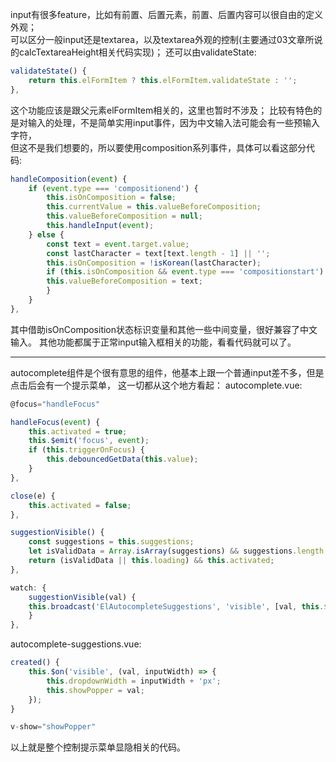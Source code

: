 input有很多feature，比如有前置、后置元素，前置、后置内容可以很自由的定义外观；  
可以区分一般input还是textarea，以及textarea外观的控制(主要通过03文章所说的calcTextareaHeight相关代码实现)；
还可以由validateState:
```js
validateState() {
    return this.elFormItem ? this.elFormItem.validateState : '';
},
```
这个功能应该是跟父元素elFormItem相关的，这里也暂时不涉及；
比较有特色的是对输入的处理，不是简单实用input事件，因为中文输入法可能会有一些预输入字符，  
但这不是我们想要的，所以要使用composition系列事件，具体可以看这部分代码:
```js
handleComposition(event) {
    if (event.type === 'compositionend') {
        this.isOnComposition = false;
        this.currentValue = this.valueBeforeComposition;
        this.valueBeforeComposition = null;
        this.handleInput(event);
    } else {
        const text = event.target.value;
        const lastCharacter = text[text.length - 1] || '';
        this.isOnComposition = !isKorean(lastCharacter);
        if (this.isOnComposition && event.type === 'compositionstart') {
        this.valueBeforeComposition = text;
        }
    }
},
```
其中借助isOnComposition状态标识变量和其他一些中间变量，很好兼容了中文输入。
其他功能都属于正常input输入框相关的功能，看看代码就可以了。

---
autocomplete组件是个很有意思的组件，他基本上跟一个普通input差不多，但是点击后会有一个提示菜单，
这一切都从这个地方看起：
autocomplete.vue:
```js
@focus="handleFocus"

handleFocus(event) {
    this.activated = true;
    this.$emit('focus', event);
    if (this.triggerOnFocus) {
        this.debouncedGetData(this.value);
    }
},

close(e) {
    this.activated = false;
},

suggestionVisible() {
    const suggestions = this.suggestions;
    let isValidData = Array.isArray(suggestions) && suggestions.length > 0;
    return (isValidData || this.loading) && this.activated;
},

watch: {
    suggestionVisible(val) {
    this.broadcast('ElAutocompleteSuggestions', 'visible', [val, this.$refs.input.$refs.input.offsetWidth]);
    }
},

```
autocomplete-suggestions.vue:
```js
created() {
    this.$on('visible', (val, inputWidth) => {
        this.dropdownWidth = inputWidth + 'px';
        this.showPopper = val;
    });
}

v-show="showPopper"
```
以上就是整个控制提示菜单显隐相关的代码。



